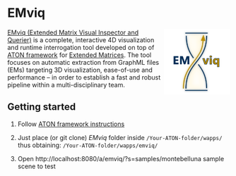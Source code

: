 # EMviq

<img align="right" width="150" height="150" src="./appicon.png">

[EMviq (Extended Matrix Visual Inspector and Querier)](http://osiris.itabc.cnr.it/scenebaker/index.php/projects/emviq/) is a complete, interactive 4D visualization and runtime interrogation tool developed on top of [ATON framework](http://osiris.itabc.cnr.it/aton/) for [Extended Matrices](http://osiris.itabc.cnr.it/extendedmatrix/). The tool focuses on automatic extraction from GraphML files (EMs) targeting 3D visualization, ease-of-use and performance – in order to establish a fast and robust pipeline within a multi-disciplinary team.

## Getting started
1) Follow [ATON framework instructions](https://github.com/phoenixbf/aton)

2) Just place (or git clone) *EMviq* folder inside `/Your-ATON-folder/wapps/` thus obtaining: `/Your-ATON-folder/wapps/emviq/`
3) Open http://localhost:8080/a/emviq/?s=samples/montebelluna sample scene to test